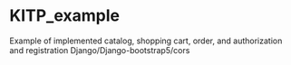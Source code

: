 # KITP_example
Example of implemented catalog, shopping cart, order, and authorization and registration
Django/Django-bootstrap5/cors
